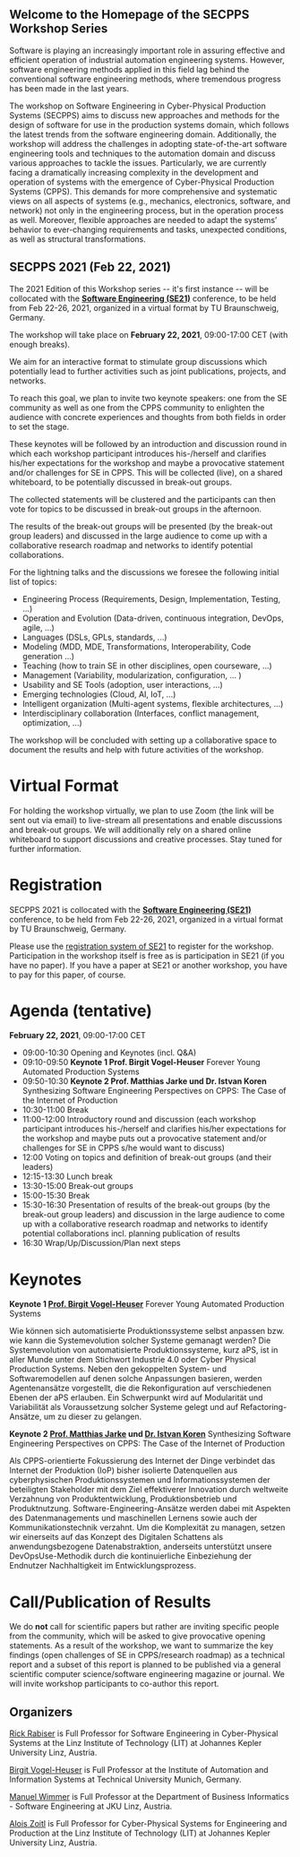 ## Welcome to the Homepage of the SECPPS Workshop Series

Software is playing an increasingly important role in assuring effective and efficient operation of industrial automation engineering systems. However, software engineering methods applied in this field lag behind the conventional software engineering methods, where tremendous progress has been made in the last years.

The workshop on Software Engineering in Cyber-Physical Production Systems (SECPPS) aims to discuss new approaches and methods for the design of software for use in the production systems domain, which follows the latest trends from the software engineering domain. Additionally, the workshop will address the challenges in adopting state-of-the-art software engineering tools and techniques to the automation domain and discuss various approaches to tackle the issues. Particularly, we are currently facing a dramatically increasing complexity in the development and operation of systems with the emergence of Cyber-Physical Production Systems (CPPS). This demands for more comprehensive and systematic views on all aspects of systems (e.g., mechanics, electronics, software, and network) not only in the engineering process, but in the operation process as well. Moreover, flexible approaches are needed to adapt the systems’ behavior to ever-changing requirements and tasks, unexpected conditions, as well as structural transformations.

## SECPPS 2021 (Feb 22, 2021)

The 2021 Edition of this Workshop series -- it's first instance -- will be collocated with the <a href="https://se-2021.tu-bs.de/"><b>Software Engineering (SE21)</b></a> conference, to be held from Feb 22-26, 2021, organized in a virtual format by TU Braunschweig, Germany.

The workshop will take place on <b>February 22, 2021</b>, 09:00-17:00 CET (with enough breaks).

We aim for an interactive format to stimulate group discussions which potentially lead to further activities such as joint publications, projects, and networks.

To reach this goal, we plan to invite two keynote speakers: one from the SE community as well as one from the CPPS community to enlighten the audience with concrete experiences and thoughts from both fields in order to set the stage. 

These keynotes will be followed by an introduction and discussion round in which each workshop participant introduces his-/herself and clarifies his/her expectations for the workshop and maybe a provocative statement and/or challenges for SE in CPPS. This will be collected (live), on a shared whiteboard, to be potentially discussed in break-out groups. 

The collected statements will be clustered and the participants can then vote for topics to be discussed in break-out groups in the afternoon. 

The results of the break-out groups will be presented (by the break-out group leaders) and discussed in the large audience to come up with a collaborative research roadmap and networks to identify potential collaborations.

For the lightning talks and the discussions we foresee the following initial list of topics:

<ul>
  <li>Engineering Process (Requirements, Design, Implementation, Testing, ...)</li>
  <li>Operation and Evolution (Data-driven, continuous integration, DevOps, agile, ...)</li>
  <li>Languages (DSLs, GPLs, standards, ...)</li>
  <li>Modeling (MDD, MDE, Transformations, Interoperability, Code generation ...)</li>
  <li>Teaching (how to train SE in other disciplines, open courseware, ...)</li>
  <li>Management (Variability, modularization, configuration, ... )</li>
  <li>Usability and SE Tools (adoption, user interactions, ...)</li>
  <li>Emerging technologies (Cloud, AI, IoT, ...)</li>
  <li>Intelligent organization (Multi-agent systems, flexible architectures, ...)</li>
  <li>Interdisciplinary collaboration (Interfaces, conflict management, optimization, ...)</li>
</ul>

The workshop will be concluded with setting up a collaborative space to document the results and help with future activities of the workshop.

# Virtual Format

For holding the workshop virtually, we plan to use Zoom (the link will be sent out via email) to live-stream all presentations and enable discussions and break-out groups. We will additionally rely on a shared online whiteboard to support discussions and creative processes. Stay tuned for further information.

# Registration

SECPPS 2021 is collocated with the <a href="https://se-2021.tu-bs.de/"><b>Software Engineering (SE21)</b></a> conference, to be held from Feb 22-26, 2021, organized in a virtual format by TU Braunschweig, Germany.

Please use the <a href="https://se-2021.tu-bs.de/registrierung/">registration system of SE21</a> to register for the workshop. Participation in the workshop itself is free as is participation in SE21 (if you have no paper). If you have a paper at SE21 or another workshop, you have to pay for this paper, of course.

# Agenda (tentative)

<b>February 22, 2021</b>, 09:00-17:00 CET

<ul>
  <li>09:00-10:30 Opening and Keynotes (incl. Q&A)</li>
  <li>09:10-09:50 <b>Keynote 1 Prof. Birgit Vogel-Heuser</b> Forever Young Automated Production Systems</li>
  <li>09:50-10:30 <b>Keynote 2 Prof. Matthias Jarke und Dr. Istvan Koren</b> Synthesizing Software Engineering Perspectives on CPPS: The Case of the Internet of Production</li>

  <li>10:30-11:00 Break</li>

  <li>11:00-12:00 Introductory round and discussion (each workshop participant introduces his-/herself and clarifies his/her expectations for the workshop and maybe puts out a provocative statement and/or challenges for SE in CPPS s/he would want to discuss)</li>

  <li>12:00 Voting on topics and definition of break-out groups (and their leaders)</li>

  <li>12:15-13:30 Lunch break</li>

  <li>13:30-15:00 Break-out groups</li>

  <li>15:00-15:30 Break</li>

  <li>15:30-16:30 Presentation of results of the break-out groups (by the break-out group leaders) and discussion in the large audience to come up with a collaborative research roadmap and networks to identify potential collaborations incl. planning publication of results</li>

  <li>16:30 Wrap/Up/Discussion/Plan next steps</li>
</ul>

# Keynotes

<b>Keynote 1 <a href="https://www.mw.tum.de/ais/lehrstuhl/personen/prof-vogel-heuser/">Prof. Birgit Vogel-Heuser</a></b> Forever Young Automated Production Systems

Wie können sich automatisierte Produktionssysteme selbst anpassen bzw. wie kann die Systemevolution solcher Systeme gemanagt werden? Die Systemevolution von automatisierte Produktionssysteme, kurz aPS, ist in aller Munde unter dem Stichwort Industrie 4.0 oder Cyber Physical Production Systems. Neben den gekoppelten System- und Softwaremodellen auf denen solche Anpassungen basieren, werden Agentenansätze vorgestellt, die die Rekonfiguration auf verschiedenen Ebenen der aPS erlauben. Ein Schwerpunkt wird auf Modularität und Variabilität als Voraussetzung solcher Systeme gelegt und auf Refactoring-Ansätze, um zu dieser zu gelangen.

<b>Keynote 2 <a href="http://dbis.rwth-aachen.de/cms/staff/jarke">Prof. Matthias Jarke</a> und <a href="http://dbis.rwth-aachen.de/cms/staff/koren">Dr. Istvan Koren</a></b> Synthesizing Software Engineering Perspectives on CPPS: The Case of the Internet of Production

Als CPPS-orientierte Fokussierung des Internet der Dinge verbindet das Internet der Produktion (IoP) bisher isolierte Datenquellen aus cyberphysischen Produktionssystemen und Informationssystemen der beteiligten Stakeholder mit dem Ziel effektiverer Innovation durch weltweite Verzahnung von Produktentwicklung, Produktionsbetrieb und Produktnutzung. Software-Engineering-Ansätze werden dabei mit Aspekten des Datenmanagements und maschinellen Lernens sowie auch der Kommunikationstechnik verzahnt. Um die Komplexität zu managen, setzen wir einerseits auf das Konzept des Digitalen Schattens als anwendungsbezogene Datenabstraktion, anderseits unterstützt unsere DevOpsUse-Methodik durch die kontinuierliche Einbeziehung der Endnutzer Nachhaltigkeit im Entwicklungsprozess.

# Call/Publication of Results

We do <b>not</b> call for scientific papers but rather are inviting specific people from the community, which will be asked to give provocative opening statements. As a result of the workshop, we want to summarize the key findings (open challenges of SE in CPPS/research roadmap) as a technical report and a subset of this report is planned to be published via a general scientific computer science/software engineering magazine or journal. We will invite workshop participants to co-author this report.

## Organizers

<a href="https://rickrabiser.github.io/rick/">Rick Rabiser</a> is Full Professor for Software Engineering in Cyber-Physical Systems at the Linz Institute of Technology (LIT) at Johannes Kepler University Linz, Austria. 

<a href="https://www.mw.tum.de/ais/lehrstuhl/personen/prof-vogel-heuser/">Birgit Vogel-Heuser</a> is Full Professor at the Institute of Automation and Information Systems at Technical University Munich, Germany. 

<a href="https://www.se.jku.at/manuel-wimmer">Manuel Wimmer</a> is Full Professor at the Department of Business Informatics - Software Engineering at JKU Linz, Austria. 

<a href="https://www.jku.at/linz-institute-of-technology/forschung/research-labs/cyber-physical-systems-lab/team/univ-prof-di-dr-alois-zoitl/">Alois Zoitl</a> is Full Professor for Cyber-Physical Systems for Engineering and Production at the Linz Institute of Technology (LIT) at Johannes Kepler University Linz, Austria. 
